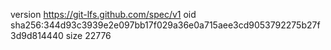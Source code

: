 version https://git-lfs.github.com/spec/v1
oid sha256:344d93c3939e2e097bb17f029a36e0a715aee3cd9053792275b27f3d9d814440
size 22776
